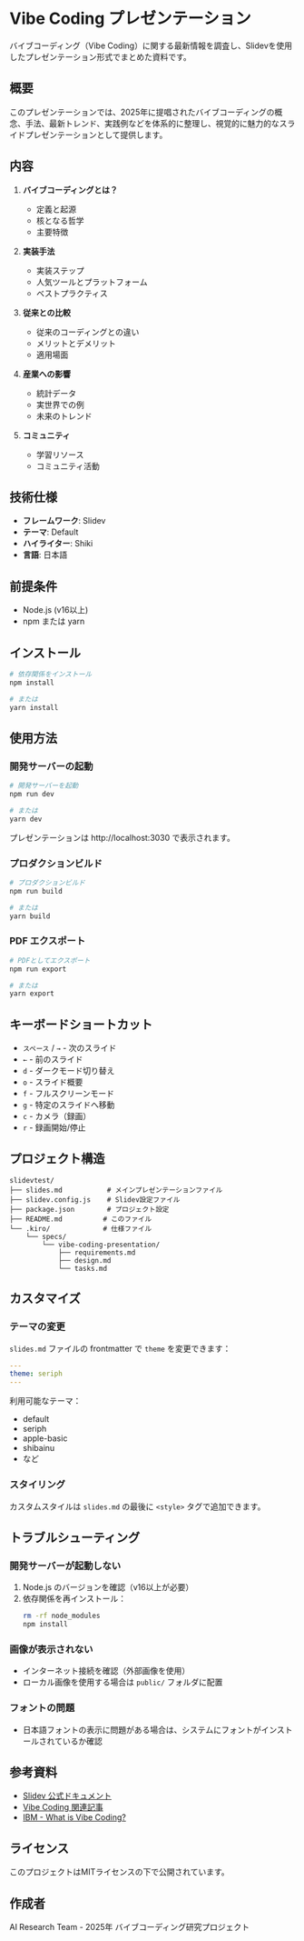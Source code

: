 # Vibe Coding プレゼンテーション

バイブコーディング（Vibe Coding）に関する最新情報を調査し、Slidevを使用したプレゼンテーション形式でまとめた資料です。

## 概要

このプレゼンテーションでは、2025年に提唱されたバイブコーディングの概念、手法、最新トレンド、実践例などを体系的に整理し、視覚的に魅力的なスライドプレゼンテーションとして提供します。

## 内容

1. **バイブコーディングとは？**
   - 定義と起源
   - 核となる哲学
   - 主要特徴

2. **実装手法**
   - 実装ステップ
   - 人気ツールとプラットフォーム
   - ベストプラクティス

3. **従来との比較**
   - 従来のコーディングとの違い
   - メリットとデメリット
   - 適用場面

4. **産業への影響**
   - 統計データ
   - 実世界での例
   - 未来のトレンド

5. **コミュニティ**
   - 学習リソース
   - コミュニティ活動

## 技術仕様

- **フレームワーク**: Slidev
- **テーマ**: Default
- **ハイライター**: Shiki
- **言語**: 日本語

## 前提条件

- Node.js (v16以上)
- npm または yarn

## インストール

```bash
# 依存関係をインストール
npm install

# または
yarn install
```

## 使用方法

### 開発サーバーの起動

```bash
# 開発サーバーを起動
npm run dev

# または
yarn dev
```

プレゼンテーションは http://localhost:3030 で表示されます。

### プロダクションビルド

```bash
# プロダクションビルド
npm run build

# または
yarn build
```

### PDF エクスポート

```bash
# PDFとしてエクスポート
npm run export

# または
yarn export
```

## キーボードショートカット

- `スペース` / `→` - 次のスライド
- `←` - 前のスライド
- `d` - ダークモード切り替え
- `o` - スライド概要
- `f` - フルスクリーンモード
- `g` - 特定のスライドへ移動
- `c` - カメラ（録画）
- `r` - 録画開始/停止

## プロジェクト構造

```
slidevtest/
├── slides.md           # メインプレゼンテーションファイル
├── slidev.config.js    # Slidev設定ファイル
├── package.json        # プロジェクト設定
├── README.md          # このファイル
└── .kiro/             # 仕様ファイル
    └── specs/
        └── vibe-coding-presentation/
            ├── requirements.md
            ├── design.md
            └── tasks.md
```

## カスタマイズ

### テーマの変更

`slides.md` ファイルの frontmatter で `theme` を変更できます：

```yaml
---
theme: seriph
---
```

利用可能なテーマ：
- default
- seriph
- apple-basic
- shibainu
- など

### スタイリング

カスタムスタイルは `slides.md` の最後に `<style>` タグで追加できます。

## トラブルシューティング

### 開発サーバーが起動しない

1. Node.js のバージョンを確認（v16以上が必要）
2. 依存関係を再インストール：
   ```bash
   rm -rf node_modules
   npm install
   ```

### 画像が表示されない

- インターネット接続を確認（外部画像を使用）
- ローカル画像を使用する場合は `public/` フォルダに配置

### フォントの問題

- 日本語フォントの表示に問題がある場合は、システムにフォントがインストールされているか確認

## 参考資料

- [Slidev 公式ドキュメント](https://sli.dev/)
- [Vibe Coding 関連記事](https://simonwillison.net/2025/Mar/19/vibe-coding/)
- [IBM - What is Vibe Coding?](https://www.ibm.com/think/topics/vibe-coding)

## ライセンス

このプロジェクトはMITライセンスの下で公開されています。

## 作成者

AI Research Team - 2025年 バイブコーディング研究プロジェクト